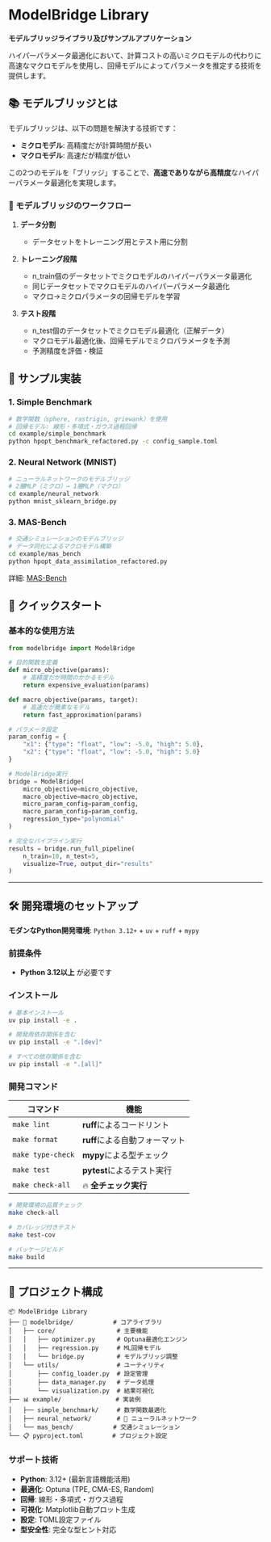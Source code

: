 # ModelBridge Library

**モデルブリッジライブラリ及びサンプルアプリケーション**

ハイパーパラメータ最適化において、計算コストの高いミクロモデルの代わりに高速なマクロモデルを使用し、回帰モデルによってパラメータを推定する技術を提供します。

## 📚 モデルブリッジとは

モデルブリッジは、以下の問題を解決する技術です：
- **ミクロモデル**: 高精度だが計算時間が長い
- **マクロモデル**: 高速だが精度が低い

この2つのモデルを「ブリッジ」することで、**高速でありながら高精度**なハイパーパラメータ最適化を実現します。

### 🔄 モデルブリッジのワークフロー

1. **データ分割**
   - データセットをトレーニング用とテスト用に分割

2. **トレーニング段階**
   - n_train個のデータセットでミクロモデルのハイパーパラメータ最適化
   - 同じデータセットでマクロモデルのハイパーパラメータ最適化
   - マクロ→ミクロパラメータの回帰モデルを学習

3. **テスト段階**
   - n_test個のデータセットでミクロモデル最適化（正解データ）
   - マクロモデル最適化後、回帰モデルでミクロパラメータを予測
   - 予測精度を評価・検証

## 🎯 サンプル実装

### 1. Simple Benchmark
```bash
# 数学関数（sphere, rastrigin, griewank）を使用
# 回帰モデル: 線形・多項式・ガウス過程回帰
cd example/simple_benchmark
python hpopt_benchmark_refactored.py -c config_sample.toml
```

### 2. Neural Network (MNIST)
```bash
# ニューラルネットワークのモデルブリッジ
# 2層MLP（ミクロ）→ 1層MLP（マクロ）
cd example/neural_network
python mnist_sklearn_bridge.py
```

### 3. MAS-Bench
```bash
# 交通シミュレーションのモデルブリッジ
# データ同化によるマクロモデル構築
cd example/mas_bench
python hpopt_data_assimilation_refactored.py
```

詳細: [MAS-Bench](https://github.com/MAS-Bench/MAS-Bench)

## 🚀 クイックスタート

### 基本的な使用方法

```python
from modelbridge import ModelBridge

# 目的関数を定義
def micro_objective(params):
    # 高精度だが時間のかかるモデル
    return expensive_evaluation(params)

def macro_objective(params, target):
    # 高速だが簡素なモデル
    return fast_approximation(params)

# パラメータ設定
param_config = {
    "x1": {"type": "float", "low": -5.0, "high": 5.0},
    "x2": {"type": "float", "low": -5.0, "high": 5.0}
}

# ModelBridge実行
bridge = ModelBridge(
    micro_objective=micro_objective,
    macro_objective=macro_objective,
    micro_param_config=param_config,
    macro_param_config=param_config,
    regression_type="polynomial"
)

# 完全なパイプライン実行
results = bridge.run_full_pipeline(
    n_train=10, n_test=5,
    visualize=True, output_dir="results"
)
```

---

## 🛠️ 開発環境のセットアップ

**モダンなPython開発環境**: `Python 3.12+` + `uv` + `ruff` + `mypy`

### 前提条件
- **Python 3.12以上** が必要です

### インストール

```bash
# 基本インストール
uv pip install -e .

# 開発用依存関係を含む
uv pip install -e ".[dev]"

# すべての依存関係を含む
uv pip install -e ".[all]"
```

### 開発コマンド

| コマンド | 機能 |
|----------|------|
| `make lint` | **ruff**によるコードリント |
| `make format` | **ruff**による自動フォーマット |
| `make type-check` | **mypy**による型チェック |
| `make test` | **pytest**によるテスト実行 |
| `make check-all` | 🔥 **全チェック実行** |

```bash
# 開発環境の品質チェック
make check-all

# カバレッジ付きテスト
make test-cov

# パッケージビルド
make build
```

---

## 📁 プロジェクト構成

```
📦 ModelBridge Library
├── 🧠 modelbridge/           # コアライブラリ
│   ├── core/                 # 主要機能
│   │   ├── optimizer.py      # Optuna最適化エンジン
│   │   ├── regression.py     # ML回帰モデル
│   │   └── bridge.py         # モデルブリッジ調整
│   └── utils/                # ユーティリティ
│       ├── config_loader.py  # 設定管理
│       ├── data_manager.py   # データ処理
│       └── visualization.py  # 結果可視化
├── 📊 example/               # 実装例
│   ├── simple_benchmark/     # 数学関数最適化
│   ├── neural_network/       # 🧠 ニューラルネットワーク
│   └── mas_bench/           # 交通シミュレーション
└── 📋 pyproject.toml        # プロジェクト設定
```

### サポート技術

- **Python**: 3.12+ (最新言語機能活用)
- **最適化**: Optuna (TPE, CMA-ES, Random)
- **回帰**: 線形・多項式・ガウス過程
- **可視化**: Matplotlib自動プロット生成
- **設定**: TOML設定ファイル
- **型安全性**: 完全な型ヒント対応
